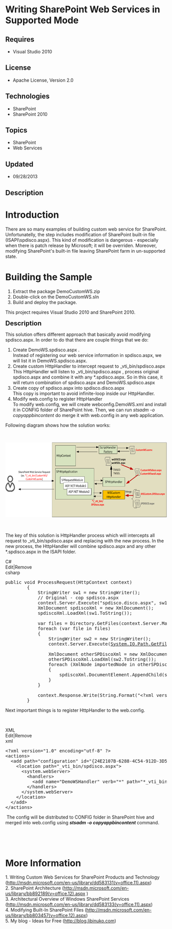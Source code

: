 # Writing SharePoint Web Services in Supported Mode
## Requires
- Visual Studio 2010
## License
- Apache License, Version 2.0
## Technologies
- SharePoint
- SharePoint 2010
## Topics
- SharePoint
- Web Services
## Updated
- 09/28/2013
## Description

<h1>Introduction</h1>
<p>There are so many examples of building custom web service for SharePoint. Unfortunatelly, the step includes modification of SharePoint built-in file (ISAPI\spdisco.aspx). This kind of modification is dangerous - especially when there is patch release by
 Microsoft; it will be overriden. Moreover, modifying SharePoint's&nbsp;built-in file leaving SharePoint farm in un-supported state.</p>
<h1><span>Building the Sample</span></h1>
<ol>
<li>Extract the package DemoCustomWS.zip </li><li>Double-click on the DemoCustomWS.sln </li><li>Build and deploy the package. </li></ol>
<p>This project requires Visual Studio 2010 and SharePoint 2010.</p>
<p><span style="font-size:20px; font-weight:bold">Description</span></p>
<p>This solution offers different approach that basically avoid modifying spdisco.aspx. In order to do that there are couple things that we do:</p>
<ol>
<li>Create DemoWS.spdisco.aspx .<br>
Instead of registering our web service information in spdisco.aspx, we will list it in DemoWS.spdisco.aspx.
</li><li>Create&nbsp;custom HttpHandler to&nbsp;intercept request to _vti_bin/spdisco.aspx<br>
This HttpHandler will listen to _vti_bin/spdisco.aspx , process original spdisco.aspx and combine it with any *.spdisco.aspx. So in this case, it will return combination of spdisco.aspx and DemoWS.spdisco.aspx
</li><li>Create copy&nbsp;of spdisco.aspx into spdisco.disco.aspx<br>
This copy is important to avoid infinite-loop inside our HttpHandler. </li><li>Modify web.config to register HttpHandler<br>
To modify web.config, we will&nbsp;create webconfig.DemoWS.xml and&nbsp;install it in CONFIG folder&nbsp;of SharePoint hive.&nbsp;Then, we can&nbsp;run
<em>stsadm -o copyappbincontent </em>do merge it with&nbsp;web.config in any web application.&nbsp;
</li></ol>
<p>Following diagram shows how the solution works:</p>
<p>&nbsp;</p>
<p><img src="41840-blog%20sharepoint%20ws.png" alt="" width="688" height="233"></p>
<p><em>&nbsp;</em></p>
<p>The key of this solution is HttpHandler process which will intercepts all request to _vti_bin/spdisco.aspx and replacing with the new process. In the new process, the HttpHandler will combine spdisco.aspx and any other *.spdisco.aspx in the ISAPI folder.</p>
<div class="scriptcode">
<div class="pluginEditHolder" pluginCommand="mceScriptCode">
<div class="title"><span>C#</span></div>
<div class="pluginLinkHolder"><span class="pluginEditHolderLink">Edit</span>|<span class="pluginRemoveHolderLink">Remove</span></div>
<span class="hidden">csharp</span>

<div class="preview">
<pre class="csharp"><span class="cs__keyword">public</span>&nbsp;<span class="cs__keyword">void</span>&nbsp;ProcessRequest(HttpContext&nbsp;context)&nbsp;
&nbsp;&nbsp;&nbsp;&nbsp;&nbsp;&nbsp;&nbsp;&nbsp;{&nbsp;
&nbsp;&nbsp;&nbsp;&nbsp;&nbsp;&nbsp;&nbsp;&nbsp;&nbsp;&nbsp;&nbsp;&nbsp;StringWriter&nbsp;sw1&nbsp;=&nbsp;<span class="cs__keyword">new</span>&nbsp;StringWriter();&nbsp;
&nbsp;&nbsp;&nbsp;&nbsp;&nbsp;&nbsp;&nbsp;&nbsp;&nbsp;&nbsp;&nbsp;&nbsp;<span class="cs__com">//&nbsp;Original&nbsp;-&nbsp;cop&nbsp;spdisco.aspx</span>&nbsp;
&nbsp;&nbsp;&nbsp;&nbsp;&nbsp;&nbsp;&nbsp;&nbsp;&nbsp;&nbsp;&nbsp;&nbsp;context.Server.Execute(<span class="cs__string">&quot;spdisco.disco.aspx&quot;</span>,&nbsp;sw1);&nbsp;
&nbsp;&nbsp;&nbsp;&nbsp;&nbsp;&nbsp;&nbsp;&nbsp;&nbsp;&nbsp;&nbsp;&nbsp;XmlDocument&nbsp;spdiscoXml&nbsp;=&nbsp;<span class="cs__keyword">new</span>&nbsp;XmlDocument();&nbsp;
&nbsp;&nbsp;&nbsp;&nbsp;&nbsp;&nbsp;&nbsp;&nbsp;&nbsp;&nbsp;&nbsp;&nbsp;spdiscoXml.LoadXml(sw1.ToString());&nbsp;
&nbsp;
&nbsp;&nbsp;&nbsp;&nbsp;&nbsp;&nbsp;&nbsp;&nbsp;&nbsp;&nbsp;&nbsp;&nbsp;var&nbsp;files&nbsp;=&nbsp;Directory.GetFiles(context.Server.MapPath(<span class="cs__string">&quot;&quot;</span>),&nbsp;<span class="cs__string">&quot;*.spdisco.aspx&quot;</span>);&nbsp;
&nbsp;&nbsp;&nbsp;&nbsp;&nbsp;&nbsp;&nbsp;&nbsp;&nbsp;&nbsp;&nbsp;&nbsp;<span class="cs__keyword">foreach</span>&nbsp;(var&nbsp;file&nbsp;<span class="cs__keyword">in</span>&nbsp;files)&nbsp;
&nbsp;&nbsp;&nbsp;&nbsp;&nbsp;&nbsp;&nbsp;&nbsp;&nbsp;&nbsp;&nbsp;&nbsp;{&nbsp;
&nbsp;&nbsp;&nbsp;&nbsp;&nbsp;&nbsp;&nbsp;&nbsp;&nbsp;&nbsp;&nbsp;&nbsp;&nbsp;&nbsp;&nbsp;&nbsp;StringWriter&nbsp;sw2&nbsp;=&nbsp;<span class="cs__keyword">new</span>&nbsp;StringWriter();&nbsp;
&nbsp;&nbsp;&nbsp;&nbsp;&nbsp;&nbsp;&nbsp;&nbsp;&nbsp;&nbsp;&nbsp;&nbsp;&nbsp;&nbsp;&nbsp;&nbsp;context.Server.Execute(<a class="libraryLink" href="http://msdn.microsoft.com/en-US/library/System.IO.Path.GetFileName.aspx" target="_blank" title="Auto generated link to System.IO.Path.GetFileName">System.IO.Path.GetFileName</a>(file),&nbsp;sw2);&nbsp;
&nbsp;
&nbsp;&nbsp;&nbsp;&nbsp;&nbsp;&nbsp;&nbsp;&nbsp;&nbsp;&nbsp;&nbsp;&nbsp;&nbsp;&nbsp;&nbsp;&nbsp;XmlDocument&nbsp;otherSPDiscoXml&nbsp;=&nbsp;<span class="cs__keyword">new</span>&nbsp;XmlDocument();&nbsp;
&nbsp;&nbsp;&nbsp;&nbsp;&nbsp;&nbsp;&nbsp;&nbsp;&nbsp;&nbsp;&nbsp;&nbsp;&nbsp;&nbsp;&nbsp;&nbsp;otherSPDiscoXml.LoadXml(sw2.ToString());&nbsp;
&nbsp;&nbsp;&nbsp;&nbsp;&nbsp;&nbsp;&nbsp;&nbsp;&nbsp;&nbsp;&nbsp;&nbsp;&nbsp;&nbsp;&nbsp;&nbsp;<span class="cs__keyword">foreach</span>&nbsp;(XmlNode&nbsp;importedNode&nbsp;<span class="cs__keyword">in</span>&nbsp;otherSPDiscoXml.DocumentElement.ChildNodes)&nbsp;
&nbsp;&nbsp;&nbsp;&nbsp;&nbsp;&nbsp;&nbsp;&nbsp;&nbsp;&nbsp;&nbsp;&nbsp;&nbsp;&nbsp;&nbsp;&nbsp;{&nbsp;
&nbsp;&nbsp;&nbsp;&nbsp;&nbsp;&nbsp;&nbsp;&nbsp;&nbsp;&nbsp;&nbsp;&nbsp;&nbsp;&nbsp;&nbsp;&nbsp;&nbsp;&nbsp;&nbsp;&nbsp;spdiscoXml.DocumentElement.AppendChild(spdiscoXml.ImportNode(importedNode,&nbsp;<span class="cs__keyword">true</span>));&nbsp;
&nbsp;&nbsp;&nbsp;&nbsp;&nbsp;&nbsp;&nbsp;&nbsp;&nbsp;&nbsp;&nbsp;&nbsp;&nbsp;&nbsp;&nbsp;&nbsp;}&nbsp;
&nbsp;&nbsp;&nbsp;&nbsp;&nbsp;&nbsp;&nbsp;&nbsp;&nbsp;&nbsp;&nbsp;&nbsp;}&nbsp;
&nbsp;
&nbsp;&nbsp;&nbsp;&nbsp;&nbsp;&nbsp;&nbsp;&nbsp;&nbsp;&nbsp;&nbsp;&nbsp;context.Response.Write(String.Format(<span class="cs__string">&quot;&lt;?xml&nbsp;version='1.0'&nbsp;encoding='utf-8'&nbsp;?&gt;&nbsp;{0}&quot;</span>,&nbsp;spdiscoXml.InnerXml));&nbsp;
&nbsp;&nbsp;&nbsp;&nbsp;&nbsp;&nbsp;&nbsp;&nbsp;}</pre>
</div>
</div>
</div>
<p>Next important things is to register HttpHandler to the web.config.</p>
<p>&nbsp;</p>
<div class="scriptcode">
<div class="pluginEditHolder" pluginCommand="mceScriptCode">
<div class="title"><span>XML</span></div>
<div class="pluginLinkHolder"><span class="pluginEditHolderLink">Edit</span>|<span class="pluginRemoveHolderLink">Remove</span></div>
<span class="hidden">xml</span>

<div class="preview">
<pre class="xml"><span class="xml__tag_start">&lt;?xml</span>&nbsp;<span class="xml__attr_name">version</span>=<span class="xml__attr_value">&quot;1.0&quot;</span>&nbsp;<span class="xml__attr_name">encoding</span>=<span class="xml__attr_value">&quot;utf-8&quot;</span>&nbsp;<span class="xml__tag_start">?&gt;</span>&nbsp;&nbsp;
<span class="xml__tag_start">&lt;actions</span><span class="xml__tag_start">&gt;&nbsp;</span>&nbsp;
&nbsp;&nbsp;<span class="xml__tag_start">&lt;add</span>&nbsp;<span class="xml__attr_name">path</span>=<span class="xml__attr_value">&quot;configuration&quot;</span>&nbsp;<span class="xml__attr_name">id</span>=<span class="xml__attr_value">&quot;{24E2107B-6288-4C54-912D-3D5CE7BEEDE0}&quot;</span><span class="xml__tag_start">&gt;&nbsp;</span>&nbsp;
&nbsp;&nbsp;&nbsp;&nbsp;<span class="xml__tag_start">&lt;location</span>&nbsp;<span class="xml__attr_name">path</span>=<span class="xml__attr_value">&quot;_vti_bin/spdisco.aspx&quot;</span><span class="xml__tag_start">&gt;&nbsp;</span>&nbsp;
&nbsp;&nbsp;&nbsp;&nbsp;&nbsp;&nbsp;<span class="xml__tag_start">&lt;system</span>.webServer<span class="xml__tag_start">&gt;&nbsp;</span>&nbsp;
&nbsp;&nbsp;&nbsp;&nbsp;&nbsp;&nbsp;&nbsp;&nbsp;<span class="xml__tag_start">&lt;handlers</span><span class="xml__tag_start">&gt;&nbsp;</span>&nbsp;
&nbsp;&nbsp;&nbsp;&nbsp;&nbsp;&nbsp;&nbsp;&nbsp;&nbsp;&nbsp;<span class="xml__tag_start">&lt;add</span>&nbsp;<span class="xml__attr_name">name</span>=<span class="xml__attr_value">&quot;DemoWSHandler&quot;</span>&nbsp;<span class="xml__attr_name">verb</span>=<span class="xml__attr_value">&quot;*&quot;</span>&nbsp;<span class="xml__attr_name">path</span>=<span class="xml__attr_value">&quot;*_vti_bin/spdisco.aspx&quot;</span>&nbsp;<span class="xml__attr_name">type</span>=<span class="xml__attr_value">&quot;DemoWS.HttpHandler,&nbsp;DemoWS&nbsp;,&nbsp;Version=1.0.0.0,&nbsp;Culture=neutral,&nbsp;PublicKeyToken=293c0f6de57e7690&quot;</span>&nbsp;<span class="xml__tag_start">/&gt;</span>&nbsp;&nbsp;
&nbsp;&nbsp;&nbsp;&nbsp;&nbsp;&nbsp;&nbsp;&nbsp;<span class="xml__tag_end">&lt;/handlers&gt;</span>&nbsp;&nbsp;
&nbsp;&nbsp;&nbsp;&nbsp;&nbsp;&nbsp;&lt;/system.webServer&gt;&nbsp;&nbsp;
&nbsp;&nbsp;&nbsp;&nbsp;<span class="xml__tag_end">&lt;/location&gt;</span>&nbsp;&nbsp;
&nbsp;&nbsp;<span class="xml__tag_end">&lt;/add&gt;</span>&nbsp;&nbsp;
<span class="xml__tag_end">&lt;/actions&gt;</span></pre>
</div>
</div>
</div>
<div class="endscriptcode">&nbsp;The config will be distributed to CONFIG folder in SharePoint hive and merged into web.config using
<em><strong>stsadm -o copyappbincontent </strong></em>command.</div>
<p>&nbsp;</p>
<p>&nbsp;</p>
<h1>More Information</h1>
<p>1. Writing Custom Web Services for SharePoint Products and Technology (<a title="http://msdn.microsoft.com/en-us/library/dd583131(v=office.11).aspx" href="http://msdn.microsoft.com/en-us/library/dd583131(v=office.11).aspx">http://msdn.microsoft.com/en-us/library/dd583131(v=office.11).aspx</a>)<br>
2. SharePoint Architecture (<a title="http://msdn.microsoft.com/en-us/library/bb892189(v=office.12).aspx" href="http://msdn.microsoft.com/en-us/library/bb892189(v=office.12).aspx">http://msdn.microsoft.com/en-us/library/bb892189(v=office.12).aspx</a> )<br>
3. Architectural Overview of Windows SharePoint Services (<a title="http://msdn.microsoft.com/en-us/library/dd583133(v=office.11).aspx" href="http://msdn.microsoft.com/en-us/library/dd583133(v=office.11).aspx">http://msdn.microsoft.com/en-us/library/dd583133(v=office.11).aspx</a>)<br>
4. Modifying Built-In SharePoint Files (<a title="http://msdn.microsoft.com/en-us/library/bb803457(v=office.12).aspx" href="http://msdn.microsoft.com/en-us/library/bb803457(v=office.12).aspx">http://msdn.microsoft.com/en-us/library/bb803457(v=office.12).aspx</a>)<br>
5. My blog - Ideas for Free (<a href="http://blog.libinuko.com">http://blog.libinuko.com</a>)</p>
